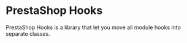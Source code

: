 # PrestaShop Hooks

PrestaShop Hooks is a library that let you move all module hooks into separate classes.
